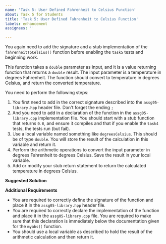 ```yaml
---
name: 'Task 5: User Defined Fahrenheit to Celsius Function'
about: Task 5 for Students
title: 'Task 5: User Defined Fahrenheit to Celsius Function'
labels: enhancement
assignees: ''

---
```


You again need to add the signature and a stub
implementation of the `fahrenheitToCelsius()` function before
enabling the `task5` tests and beginning work.

This function takes a `double` parameter as input, and it is
a value returning function that returns a `double` result.
The input parameter is a temperature in degrees
Fahrenheit.  The function should convert to temperature
in degrees Celsius, and return the converted temperature.



You need to perform the following steps:

1. You first need to add in the correct signature described into the
   `assg05-library.hpp` header file.  Don't forget the ending `;`
2. And you need to add in a declaration of the function in the
   `assg05-library.cpp` implementation file.  You should start with
   a stub function that returns `0.0`, and ensure it compiles and that
   if you enable the `task4` tests, the tests run (but fail).
3. Use a local variable named something like `degreesCelsius`.  This should
   be of type `double`.  You will store the result of the calculation in
   this variable and return it.
4. Perform the arithmetic operations to convert the input parameter in
   degrees Fahrenheit to degrees Celsius.  Save the result in your local
   variable.
5. Add or modify your stub return statement to return the calculated
   temperature in degrees Celsius.

**Suggested Solution**


**Additional Requirements**

- You are required to correctly define the signature of the function and place it in the
  `assg05-library.hpp` header file.
- You are required to correctly declare the implementation of the function
  and place it in the `assg05-library.cpp` file.  You are required to make sure that
  this declaration is immediately below the documentation given for the
  `myabs()` function.
- You should use a local variable as described to hold the result of the
  arithmetic calculation and then return it.

